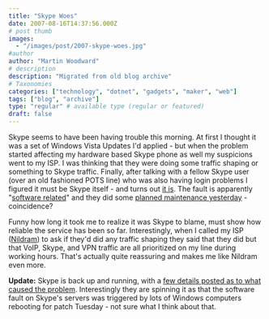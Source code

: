 ```yaml
---
title: "Skype Woes"
date: 2007-08-16T14:37:56.000Z
# post thumb
images:
  - "/images/post/2007-skype-woes.jpg"
#author
author: "Martin Woodward"
# description
description: "Migrated from old blog archive"
# Taxonomies
categories: ["technology", "dotnet", "gadgets", "maker", "web"]
tags: ["blog", "archive"]
type: "regular" # available type (regular or featured)
draft: false
---
```


Skype seems to have been having trouble this morning. At first I thought it was a set of Windows Vista Updates I'd applied - but when the problem started affecting my hardware based Skype phone as well my suspicions went to my ISP. I was thinking that they were doing some traffic shaping or something to Skype traffic. Finally, after talking with a fellow Skype user (over an old fashioned POTS line) who was also having login problems I figured it must be Skype itself - and turns out [it is](http://heartbeat.skype.com/2007/08/problems_with_skype_login.html). The fault is apparently "[software related](http://heartbeat.skype.com/2007/08/problems_with_skype_login.html)" and they did some [planned maintenance yesterday](http://heartbeat.skype.com/2007/08/planned_maintenance_on_15th_of.html) - coincidence?

Funny how long it took me to realize it was Skype to blame, must show how reliable the service has been so far. Interestingly, when I called my ISP ([Nildram](http://www.nildram.net/)) to ask if they'd did any traffic shaping they said that they did but that VoIP, Skype, and VPN traffic are all prioritized on my line during working hours. That's actually quite reassuring and makes me like Nildram even more.

**Update:** Skype is back up and running, with a [few details posted as to what caused the problem](http://heartbeat.skype.com/2007/08/what_happened_on_august_16.html). Interestingly they are spinning it as that the software fault on Skype's servers was triggered by lots of Windows computers rebooting for patch Tuesday - not sure what I think about that.
